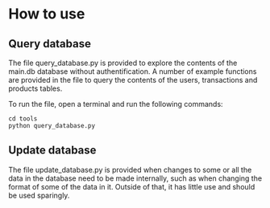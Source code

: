 # How to use

## Query database

The file query_database.py is provided to explore the contents of the main.db database without authentification.
A number of example functions are provided in the file to query the contents of the users, transactions and products tables.

To run the file, open a terminal and run the following commands:
```
cd tools
python query_database.py
```

## Update database

The file update_database.py is provided when changes to some or all the data in the database need to be made internally, such as when changing the format of some of the data in it.
Outside of that, it has little use and should be used sparingly.
